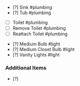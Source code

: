 - [?] Sink #plumbing
- [?] Tub #plumbing
- [ ] Toilet #plumbing
- [ ] Remove Toilet #plumbing
- [ ] Reattach Toilet #plumbing
- [?] Medium Bulb #light
- [?] Medium Closet Bulb #light
- [?] Vanity Lights #light

### Additional Items
- [?] 
